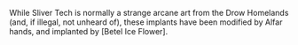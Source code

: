 While Sliver Tech is normally a strange arcane art from the Drow Homelands (and, if illegal, not unheard of), these implants have been modified by Alfar hands, and implanted by [Betel Ice Flower].